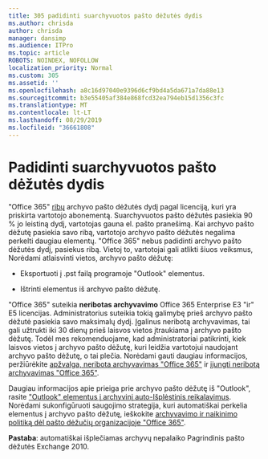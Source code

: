 ```yaml
---
title: 305 padidinti suarchyvuotos pašto dėžutės dydis
ms.author: chrisda
author: chrisda
manager: dansimp
ms.audience: ITPro
ms.topic: article
ROBOTS: NOINDEX, NOFOLLOW
localization_priority: Normal
ms.custom: 305
ms.assetid: ''
ms.openlocfilehash: a8c16d97040e9396d6cf9bd4a5da671a7da88e13
ms.sourcegitcommit: b3e55405af384e868fcd32ea794eb15d1356c3fc
ms.translationtype: MT
ms.contentlocale: lt-LT
ms.lasthandoff: 08/29/2019
ms.locfileid: "36661808"
---
```

# <a name="increase-the-archive-mailbox-size"></a>Padidinti suarchyvuotos pašto dėžutės dydis

"Office 365" [ribų](https://docs.microsoft.com/office365/servicedescriptions/exchange-online-service-description/exchange-online-limits#mailbox-storage-limits) archyvo pašto dėžutės dydį pagal licenciją, kuri yra priskirta vartotojo abonementą. Suarchyvuotos pašto dėžutės pasiekia 90 % jo leistiną dydį, vartotojas gauna el. pašto pranešimą. Kai archyvo pašto dėžutę pasiekia savo ribą, vartotojo archyvo pašto dėžutės negalima perkelti daugiau elementų. "Office 365" nebus padidinti archyvo pašto dėžutės dydį, pasiekus ribą. Vietoj to, vartotojai gali atlikti šiuos veiksmus, Norėdami atlaisvinti vietos, archyvo pašto dėžutę:

- Eksportuoti į .pst failą programoje "Outlook" elementus.

- Ištrinti elementus iš archyvo pašto dėžutę.

"Office 365" suteikia **neribotas archyvavimo** Office 365 Enterprise E3 "ir" E5 licencijas. Administratorius suteikia tokią galimybę prieš archyvo pašto dėžutė pasiekia savo maksimalų dydį. Įgalinus neribotą archyvavimas, tai gali užtrukti iki 30 dienų prieš laisvos vietos įtraukiama į archyvo pašto dėžutę. Todėl mes rekomenduojame, kad administratoriai patikrinti, kiek laisvos vietos į archyvo pašto dėžutę, kuri leidžia vartotojui naudojant archyvo pašto dėžutę, o tai plečia. Norėdami gauti daugiau informacijos, peržiūrėkite [apžvalga, neribota archyvavimas "Office 365"](https://docs.microsoft.com/office365/securitycompliance/unlimited-archiving) ir [įjungti neribotą archyvavimas "Office 365"](https://docs.microsoft.com/office365/securitycompliance/enable-unlimited-archiving).

Daugiau informacijos apie prieiga prie archyvo pašto dėžutę iš "Outlook", rasite ["Outlook" elementus į archyvinį auto-Išplėstinis reikalavimus](https://docs.microsoft.com/office365/securitycompliance/unlimited-archiving#outlook-requirements-for-accessing-items-in-an-auto-expanded-archive). Norėdami sukonfigūruoti saugojimo strategija, kuri automatiškai perkelia elementus į archyvo pašto dėžutę, ieškokite [archyvavimo ir naikinimo politiką dėl pašto dėžučių organizacijoje "Office 365"](https://docs.microsoft.com/office365/securitycompliance/set-up-an-archive-and-deletion-policy-for-mailboxes).

**Pastaba**: automatiškai išplečiamas archyvų nepalaiko Pagrindinis pašto dėžutės Exchange 2010.
